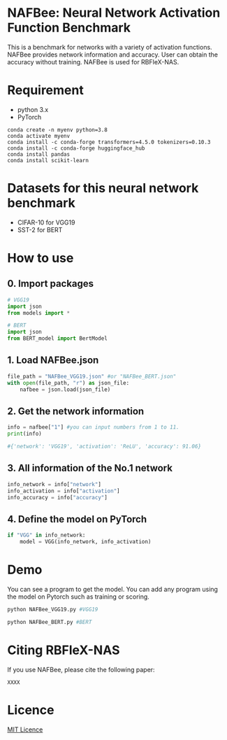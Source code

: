 # NAFBee: Neural Network Activation Function Benchmark
This is a benchmark for networks with a variety of activation functions. NAFBee provides network information and accuracy. User can obtain the accuracy without training. NAFBee is used for RBFleX-NAS.

# Requirement
- python 3.x
- PyTorch
```
conda create -n myenv python=3.8
conda activate myenv
conda install -c conda-forge transformers=4.5.0 tokenizers=0.10.3
conda install -c conda-forge huggingface_hub
conda install pandas
conda install scikit-learn
```

# Datasets for this neural network benchmark
- CIFAR-10 for VGG19
- SST-2 for BERT

# How to use
## 0. Import packages
```python
# VGG19
import json
from models import *
```
```python
# BERT
import json
from BERT_model import BertModel
```

## 1. Load NAFBee.json
```python
file_path = "NAFBee_VGG19.json" #or "NAFBee_BERT.json"
with open(file_path, "r") as json_file:
    nafbee = json.load(json_file)
```

## 2. Get the network information
```python
info = nafbee["1"] #you can input numbers from 1 to 11.
print(info)

#{'network': 'VGG19', 'activation': 'ReLU', 'accuracy': 91.06}
```
## 3. All information of the No.1 network
```python
info_network = info["network"]
info_activation = info["activation"]
info_accuracy = info["accuracy"]
```

## 4. Define the model on PyTorch
```python
if "VGG" in info_network:
    model = VGG(info_network, info_activation)
```

# Demo
You can see a program to get the model. You can add any program using the model on Pytorch such as training or scoring.
```python
python NAFBee_VGG19.py #VGG19
```
```python
python NAFBee_BERT.py #BERT
```

# Citing RBFleX-NAS
If you use NAFBee, please cite the following paper:
```
XXXX
```

# Licence
[MIT Licence](https://en.wikipedia.org/wiki/MIT_License)
